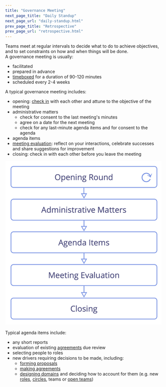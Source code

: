 ```yaml
---
title: "Governance Meeting"
next_page_title: "Daily Standup"
next_page_url: "daily-standup.html"
prev_page_title: "Retrospective"
prev_page_url: "retrospective.html"
---
```



<div class="card summary"><div class="card-body">Teams meet at regular intervals to decide what to do to achieve objectives, and to set constraints on how and when things will be done.
</div></div>
A governance meeting is usually:

-   facilitated
-   prepared in advance
-   [timeboxed](timebox-activities.html) for a duration of 90-120 minutes
-   scheduled every 2-4 weeks

A typical governance meeting includes:

-   opening: [check in](check-in.html) with each other and attune to the objective of the meeting
-   administrative matters
    -   check for consent to the last meeting's minutes
    -   agree on a date for the next meeting
    -   check for any last-minute agenda items and for consent to the agenda
-   agenda items
-   [meeting evaluation](evaluate-meetings.html): reflect on your interactions, celebrate successes and share suggestions for improvement
-   closing: check in with each other before you leave the meeting

![Phases of a governance meeting](img/meetings/governance-meeting.png)

Typical agenda items include:

-   any short reports
-   evaluation of existing <a href="glossary.html#entry-agreement" class="glossary-tooltip" data-toggle="tooltip" title="Agreement: An agreed upon guideline, process, protocol or policy designed to guide the flow of value.">agreements</a> due review
-   selecting people to roles
-   new drivers requiring decisions to be made, including:
    -   [forming proposals](co-create-proposals.html)
    -   [making agreements](consent-decision-making.html)
    -   [designing domains](clarify-and-develop-domains.html) and deciding how to account for them (e.g. new [roles](role.html), [circles](circle.html), teams or [open teams](open-team.html))


